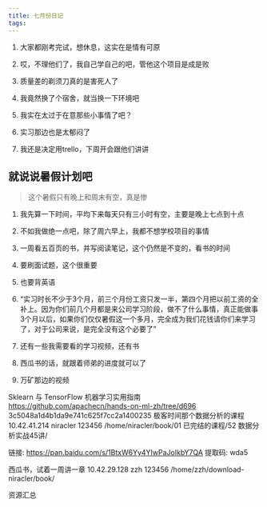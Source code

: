 ```yaml
---
title: 七月份日记
tags:
---
```


<!-- more -->

1. 大家都刚考完试，想休息，这实在是情有可原

2. 哎，不理他们了，我自己学自己的吧，管他这个项目是成是败

3. 质量差的剃须刀真的是害死人了

4. 我竟然换了个宿舍，就当换一下环境吧

5. 我实在太过于在意那些小事情了吧？

6. 实习那边也是太郁闷了

7. 我还是决定用trello，下周开会跟他们讲讲

## 就说说暑假计划吧

> 这个暑假只有晚上和周末有空，真是惨

1. 我先算一下时间，平均下来每天只有三小时有空，主要是晚上七点到十点

2. 不如我做绝一点吧，除了周六早上，我都不想学校项目的事情

3. 一周看五百页的书，并写阅读笔记，这个仍然是不变的，看书的时间

4. 要刷面试题，这个很重要

5. 也要背英语

6. “实习时长不少于3个月，前三个月份工资只发一半，第四个月把以前工资的全补上。因为你们前几个月都是来公司学习阶段，做不了什么事情，真正能做事3个月以后，如果你们仅仅暑假这一个多月，完全成为我们花钱请你们来学习了，对于公司来说，是完全没有这个必要了”

7. 还有一些我需要看的学习视频，还有书

8. 西瓜书的话，就跟着师弟的进度就可以了

9. 万矿那边的视频

Sklearn 与 TensorFlow 机器学习实用指南
https://github.com/apachecn/hands-on-ml-zh/tree/d696
3c5048a1d4b1da9e741c625f7cc2a1400235
极客时间那个数据分析的课程
10.42.41.214
niracler
123456
/home/niracler/book/01 已完结的课程/52 数据分析实战45讲/

链接: https://pan.baidu.com/s/1BtxW6Yy4YIwPaJoIkbY7QA 提取码: wda5 

西瓜书，试着一周讲一章
10.42.29.128
zzh
123456
/home/zzh/download-niracler/book/

资源汇总